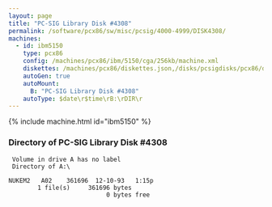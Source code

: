 ```yaml
---
layout: page
title: "PC-SIG Library Disk #4308"
permalink: /software/pcx86/sw/misc/pcsig/4000-4999/DISK4308/
machines:
  - id: ibm5150
    type: pcx86
    config: /machines/pcx86/ibm/5150/cga/256kb/machine.xml
    diskettes: /machines/pcx86/diskettes.json,/disks/pcsigdisks/pcx86/diskettes.json
    autoGen: true
    autoMount:
      B: "PC-SIG Library Disk #4308"
    autoType: $date\r$time\rB:\rDIR\r
---
```


{% include machine.html id="ibm5150" %}

### Directory of PC-SIG Library Disk #4308

     Volume in drive A has no label
     Directory of A:\

    NUKEM2   A02    361696  12-10-93   1:15p
            1 file(s)     361696 bytes
                               0 bytes free
